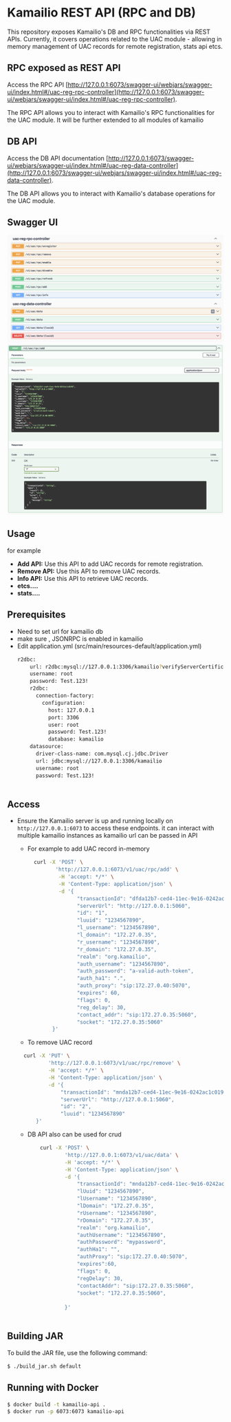 ##    

# Kamailio REST API (RPC and DB)

This repository exposes Kamailio's DB and RPC functionalities via REST APIs. Currently, it covers operations related to
the UAC module - allowing in memory management of UAC records for remote registration, stats api etcs.

## RPC exposed as REST API

Access the RPC
API  [http://127.0.0.1:6073/swagger-ui/webjars/swagger-ui/index.html#/uac-reg-rpc-controller](http://127.0.0.1:6073/swagger-ui/webjars/swagger-ui/index.html#/uac-reg-rpc-controller).

The RPC API allows you to interact with Kamailio's RPC functionalities for the UAC module. It will be further extended to all modules of kamailio

## DB API

Access the DB API
documentation [http://127.0.0.1:6073/swagger-ui/webjars/swagger-ui/index.html#/uac-reg-data-controller](http://127.0.0.1:6073/swagger-ui/webjars/swagger-ui/index.html#/uac-reg-data-controller).

The DB API allows you to interact with Kamailio's database operations for the UAC module.

## Swagger UI

![Alt text](./1.png?raw=true "Swagger UI")
![Alt text](./2.png?raw=true "Swagger UI")

## Usage

for example

- **Add API:** Use this API to add UAC records for remote registration.
- **Remove API:** Use this API to remove UAC records.
- **Info API:** Use this API to retrieve UAC records.
- **etcs....**
- **stats....**


## Prerequisites

- Need to set url for kamailio db
- make sure , JSONRPC is enabled in kamailio
- Edit application.yml (src/main/resources-default/application.yml)
    ```bash
    r2dbc:
        url: r2dbc:mysql://127.0.0.1:3306/kamailio?verifyServerCertificate=false&useSSL=true&autoReconnect=true&serverTimezone=Asia/Calcutta
        username: root
        password: Test.123!
        r2dbc:
          connection-factory:
            configuration:
              host: 127.0.0.1
              port: 3306
              user: root
              password: Test.123!
              database: kamailio
        datasource:
          driver-class-name: com.mysql.cj.jdbc.Driver
          url: jdbc:mysql://127.0.0.1:3306/kamailio
          username: root
          password: Test.123!
     
    ```

## Access

- Ensure the Kamailio server is up and running locally on `http://127.0.0.1:6073` to access these endpoints.
it can interact with multiple kamailio instances as kamailio url can be passed in API

  - For example to add UAC record in-memory
    ```bash
      curl -X 'POST' \
             'http://127.0.0.1:6073/v1/uac/rpc/add' \
              -H 'accept: */*' \
              -H 'Content-Type: application/json' \
              -d '{
                    "transactionId": "dfda12b7-ced4-11ec-9e16-0242ac1c0199",
                    "serverUrl": "http://127.0.0.1:5060",
                    "id": "1",
                    "luuid": "1234567890",
                    "l_username": "1234567890",
                    "l_domain": "172.27.0.35",
                    "r_username": "1234567890",
                    "r_domain": "172.27.0.35",
                    "realm": "org.kamailio",
                    "auth_username": "1234567890",
                    "auth_password": "a-valid-auth-token",
                    "auth_ha1": ".",
                    "auth_proxy": "sip:172.27.0.40:5070",
                    "expires": 60,
                    "flags": 0,
                    "reg_delay": 30,
                    "contact_addr": "sip:172.27.0.35:5060",
                    "socket": "172.27.0.35:5060"
            }'
    ```   

  -  To remove UAC record
    ```bash
      curl -X 'PUT' \
              'http://127.0.0.1:6073/v1/uac/rpc/remove' \
              -H 'accept: */*' \
              -H 'Content-Type: application/json' \
              -d '{
                  "transactionId": "mnda12b7-ced4-11ec-9e16-0242ac1c0199",
                  "serverUrl": "http://127.0.0.1:5060",
                  "id": "2",
                  "luuid": "1234567890"
          }'
    ```

  - DB API also can be used for crud 

    ```bash
        curl -X 'POST' \
                'http://127.0.0.1:6073/v1/uac/data' \
                -H 'accept: */*' \
                -H 'Content-Type: application/json' \
                -d '{
                    "transactionId": "mnda12b7-ced4-11ec-9e16-0242ac1c0199",
                    "lUuid": "1234567890",
                    "lUsername": "1234567890",
                    "lDomain": "172.27.0.35",
                    "rUsername": "1234567890",
                    "rDomain": "172.27.0.35",
                    "realm": "org.kamailio",
                    "authUsername": "1234567890",
                    "authPassword": "mypassword",
                    "authHa1": "",
                    "authProxy": "sip:172.27.0.40:5070",
                    "expires":60,
                    "flags": 0,
                    "regDelay": 30,
                    "contactAddr": "sip:172.27.0.35:5060",
                    "socket": "172.27.0.35:5060",
                
                }'
 
## Building JAR

To build the JAR file, use the following command:

```bash
$ ./build_jar.sh default
```

## Running with Docker

```bash
$ docker build -t kamailio-api .
$ docker run -p 6073:6073 kamailio-api
```

